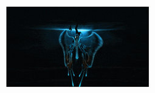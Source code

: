 ![                               Untitled%20eb2d8fa6a5fc4fd4b566c8f5b7dfd66a/giphy.gif](Untitled%20eb2d8fa6a5fc4fd4b566c8f5b7dfd66a/giphy.gif)
